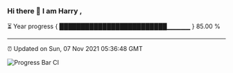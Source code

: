 ### Hi there 👋 I am Harry , 

⏳ Year progress { █████████████████████████▁▁▁▁▁ } 85.00 %

---

⏰ Updated on Sun, 07 Nov 2021 05:36:48 GMT

![Progress Bar CI](https://github.com/duykhang68/duykhang68/workflows/Progress%20Bar%20CI/badge.svg)
